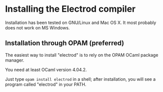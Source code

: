 # Installing the Electrod compiler

Installation has been tested on GNU/Linux and Mac OS X. It most probably does
not work on MS Windows.

## Installation through OPAM (preferred)

The easiest way to install "electrod" is to rely on the OPAM OCaml package
manager.

You need at least OCaml version 4.04.2.

Just type `opam install electrod` in a shell; after installation, you will see a
program called "electrod" in your PATH.


